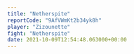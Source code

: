 ```yaml
---
title: "Netherspite"
reportCode: "9AfVWmKt2b34yk8h"
player: "Zizounette"
fight: "Netherspite"
date: 2021-10-09T12:54:48.063000+00:00
---
```

